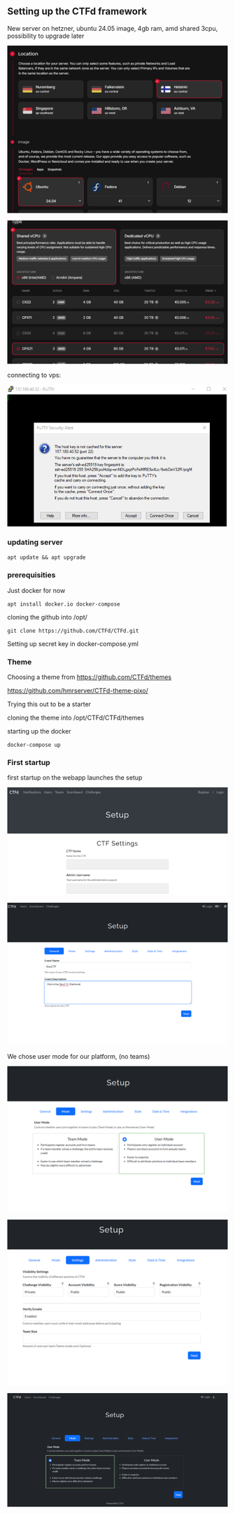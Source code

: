 ## Setting up the CTFd framework

New server on hetzner, ubuntu 24.05 image, 4gb ram, amd shared 3cpu, possibility to upgrade later

![](assets/1742497778823.png)

![](assets/1742497790387.png)

connecting to vps:

![](assets/1742293308609.png)


### updating server

```
apt update && apt upgrade
```

### prerequisities

Just docker for now

```
apt install docker.io docker-compose
```

cloning the github into /opt/

```
git clone https://github.com/CTFd/CTFd.git
```

Setting up secret key in docker-compose.yml

### Theme

Choosing a theme from
https://github.com/CTFd/themes

https://github.com/hmrserver/CTFd-theme-pixo/

Trying this out to be a starter

cloning the theme into /opt/CTFd/CTFd/themes

starting up the docker

```
docker-compose up
```

### First startup

first startup on the webapp launches the setup

![](assets/1742498355925.png)

![](assets/1743155835172.png)

We chose user mode for our platform, (no teams)

![](assets/1743155845221.png)

![](assets/1743155860537.png)

![](assets/1742498429095.png)

